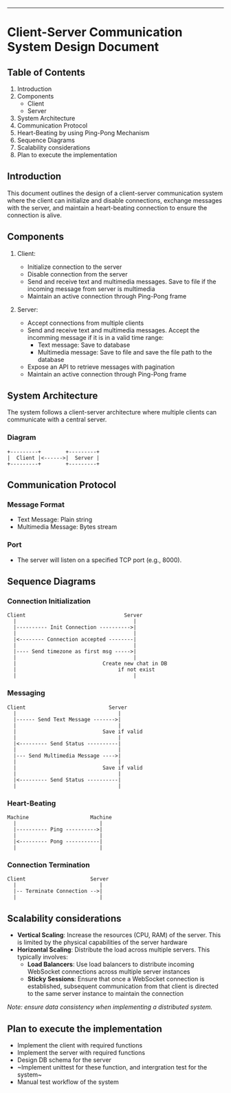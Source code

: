 
---

# Client-Server Communication System Design Document

## Table of Contents
1. Introduction
2. Components
    - Client
    - Server
3. System Architecture
4. Communication Protocol
5. Heart-Beating by using Ping-Pong Mechanism
6. Sequence Diagrams
7. Scalability considerations
8. Plan to execute the implementation

## Introduction
This document outlines the design of a client-server communication system where the client can initialize and disable connections, exchange messages with the server, and maintain a heart-beating connection to ensure the connection is alive.

## Components
1. Client:
    - Initialize connection to the server
    - Disable connection from the server
    - Send and receive text and multimedia messages. Save to file if the incoming message from server is multimedia
    - Maintain an active connection through Ping-Pong frame

2. Server:
    - Accept connections from multiple clients
    - Send and receive text and multimedia messages. Accept the incomming message if it is in a valid time range:
        - Text message: Save to database
        - Multimedia message: Save to file and save the file path to the database
    - Expose an API to retrieve messages with pagination
    - Maintain an active connection through Ping-Pong frame

## System Architecture
The system follows a client-server architecture where multiple clients can communicate with a central server.

### Diagram
```
+---------+        +---------+
|  Client |<------>|  Server |
+---------+        +---------+
```

## Communication Protocol

### Message Format
- Text Message: Plain string
- Multimedia Message: Bytes stream

### Port
- The server will listen on a specified TCP port (e.g., 8000).

## Sequence Diagrams

### Connection Initialization
```
Client                                Server
  |                                      |
  |---------- Init Connection ---------->|
  |                                      |
  |<-------- Connection accepted --------|
  |                                      |
  |---- Send timezone as first msg ----->|
  |                                      |
  |                            Create new chat in DB
  |                                 if not exist
  |                                      |

```
### Messaging
```
Client                           Server
  |                                 |
  |------ Send Text Message ------->|
  |                                 |
  |                            Save if valid
  |                                 |
  |<--------- Send Status ----------|
  |                                 |
  |--- Send Multimedia Message ---->|
  |                                 |
  |                            Save if valid
  |                                 |
  |<--------- Send Status ----------|
  |                                 |
```
### Heart-Beating
```
Machine                    Machine
  |                           |
  |---------- Ping ---------->|
  |                           |
  |<--------- Pong -----------|
  |                           |
```
### Connection Termination
```
Client                     Server
  |                           |
  |-- Terminate Connection -->|
  |                           |
```
## Scalability considerations
- **Vertical Scaling**: Increase the resources (CPU, RAM) of the server. This is limited by the physical capabilities of the server hardware
- **Horizontal Scaling**: Distribute the load across multiple servers. This typically involves:
    - **Load Balancers**: Use load balancers to distribute incoming WebSocket connections across multiple server instances
    - **Sticky Sessions**: Ensure that once a WebSocket connection is established, subsequent communication from that client is directed to the same server instance to maintain the connection

*Note: ensure data consistency when implementing a distributed system.*
## Plan to execute the implementation
- Implement the client with required functions
- Implement the server with required functions
- Design DB schema for the server
- ~Implement unittest for these function, and intergration test for the system~
- Manual test workflow of the system
